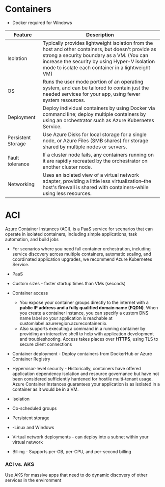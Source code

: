 # Containers 
- Docker required for Windows

|  Feature 	|  Description 	|
|---	|---	|
| Isolation  	| Typically provides lightweight isolation from the host and other containers, but doesn't provide as strong a security boundary as a VM. (You can increase the security by using Hyper-V isolation mode to isolate each container in a lightweight VM) |
| OS 	| Runs the user mode portion of an operating system, and can be tailored to contain just the needed services for your app, using fewer system resources.|
| Deployment  	|  Deploy individual containers by using Docker via command line; deploy multiple containers by using an orchestrator such as Azure Kubernetes Service. 	|
| Persistent Storage  	| Use Azure Disks for local storage for a single node, or Azure Files (SMB shares) for storage shared by multiple nodes or servers.	|
| Fault tolerance   	| If a cluster node fails, any containers running on it are rapidly recreated by the orchestrator on another cluster node. |
| Networking  	| Uses an isolated view of a virtual network adapter, providing a little less virtualization–the host's firewall is shared with containers–while using less resources.|

# ACI

Azure Container Instances (ACI), is a PaaS service for scenarios that can operate in isolated containers, including simple applications, task automation, and build jobs
  - For scenarios where you need full container orchestration, including service discovery across multiple containers, automatic scaling, and coordinated application upgrades, we recommend Azure Kubernetes Service.

- PaaS 
- Custom sizes - faster startup times than VMs (seconds)
- Container access
    - You expose your container groups directly to the internet with a **public IP address and a fully qualified domain name (FQDN)**. When you create a container instance, you can specify a custom DNS name label so your application is reachable at customlabel.azureregion.azurecontainer.io.
    - Also supports executing a command in a running container by providing an interactive shell to help with application development and troubleshooting. Access takes places over **HTTPS**, using TLS to secure client connections
- Container deployment - Deploy containers from DockerHub or Azure Container Registry
- Hypervisor-level security - Historically, containers have offered application dependency isolation and resource governance but have not been considered sufficiently hardened for hostile multi-tenant usage. Azure Container Instances guarantees your application is as isolated in a container as it would be in a VM.
- Isolation
- Co-scheduled groups
- Persistent storage 
- -Linux and Windows 
- Virtual network deployments - can deploy into a subnet within your virtual network
- Billing - Supports per-GB, per-CPU, and per-second billing

### ACI vs. AKS
Use AKS for massive apps that need to do dynamic discovery of other services in the environment
